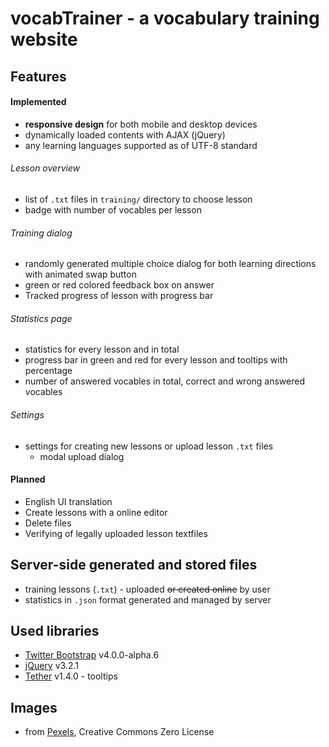 # vocabTrainer -  a vocabulary training website

## Features
#### Implemented
- **responsive design** for both mobile and desktop devices
- dynamically loaded contents with AJAX (jQuery)
- any learning languages supported as of UTF-8 standard

###### Lesson overview
- list of `.txt` files in `training/` directory to choose lesson
- badge with number of vocables per lesson

###### Training dialog
- randomly generated multiple choice dialog for both learning directions with animated swap button
- green or red colored feedback box on answer
- Tracked progress of lesson with progress bar

###### Statistics page
- statistics for every lesson and in total
- progress bar in green and red for every lesson and tooltips with percentage
- number of answered vocables in total, correct and wrong answered vocables
###### Settings
- settings for creating new lessons or upload lesson `.txt` files
  - modal upload dialog

#### Planned
- English UI translation
- Create lessons with a online editor
- Delete files
- Verifying of legally uploaded lesson textfiles

## Server-side generated and stored files
- training lessons (`.txt`) - uploaded ~~or created online~~ by user
- statistics in `.json` format generated and managed by server

## Used libraries
- [Twitter Bootstrap](http://getbootstrap.com/) v4.0.0-alpha.6
- [jQuery](https://jquery.com/) v3.2.1
- [Tether](http://tether.io/) v1.4.0 - tooltips

## Images
- from [Pexels](https://www.pexels.com/), Creative Commons Zero License
